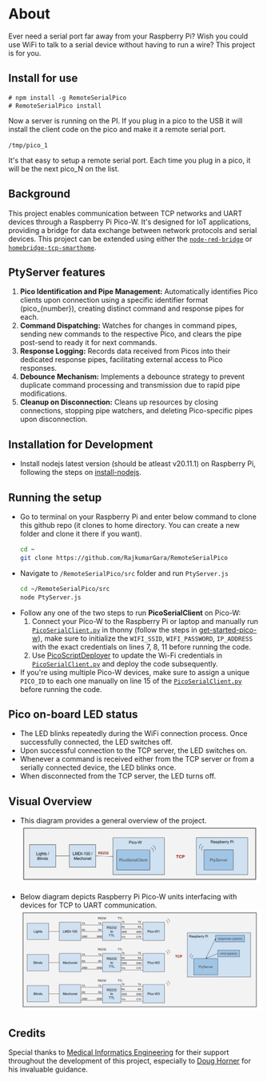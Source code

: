 # About
Ever need a serial port far away from your Raspberry Pi? Wish you could use WiFi to talk to a serial device without having to run a wire? This project is for you.

## Install for use
```
# npm install -g RemoteSerialPico
# RemoteSerialPico install
```

Now a server is running on the PI. If you plug in a pico to the USB it will install the client code on the pico and make it a remote serial port.

`/tmp/pico_1`

It's that easy to setup a remote serial port.  Each time you plug in a pico, it will be the next pico_N on the list.

## Background
This project enables communication between TCP networks and UART devices through a Raspberry Pi Pico-W. It's designed for IoT applications, providing a bridge for data exchange between network protocols and serial devices. This project can be extended using either the [`node-red-bridge`](https://github.com/RajkumarGara/node-red-bridge) or [`homebridge-tcp-smarthome`](https://github.com/RajkumarGara/homebridge-tcp-smarthome).

## PtyServer features
1. **Pico Identification and Pipe Management:** Automatically identifies Pico clients upon connection using a specific identifier format (pico_{number}), creating distinct command and response pipes for each.
2. **Command Dispatching:** Watches for changes in command pipes, sending new commands to the respective Pico, and clears the pipe post-send to ready it for next commands.
3. **Response Logging:** Records data received from Picos into their dedicated response pipes, facilitating external access to Pico responses.
4. **Debounce Mechanism:** Implements a debounce strategy to prevent duplicate command processing and transmission due to rapid pipe modifications.
5. **Cleanup on Disconnection:** Cleans up resources by closing connections, stopping pipe watchers, and deleting Pico-specific pipes upon disconnection.

## Installation for Development
* Install nodejs latest version (should be atleast v20.11.1) on Raspberry Pi, following the steps on [install-nodejs](https://github.com/nodejs/help/wiki/Installation#how-to-install-nodejs-via-binary-archive-on-linux).

## Running the setup
* Go to terminal on your Raspberry Pi and enter below command to clone this github repo (it clones to home directory. You can create a new folder and clone it there if you want).
    ```bash
    cd ~
    git clone https://github.com/RajkumarGara/RemoteSerialPico
    ```
* Navigate to `/RemoteSerialPico/src` folder and run `PtyServer.js`
    ```bash
    cd ~/RemoteSerialPico/src
    node PtyServer.js
    ```
* Follow any one of the two steps to run **PicoSerialClient** on Pico-W:
    1. Connect your Pico-W to the Raspberry Pi or laptop and manually run [`PicoSerialClient.py`](./src/PicoSerialClient.py) in thonny (follow the steps in [get-started-pico-w](https://projects.raspberrypi.org/en/projects/get-started-pico-w/1)), make sure to initialize the `WIFI_SSID`, `WIFI_PASSWORD`, `IP_ADDRESS` with the exact credentials on lines 7, 8, 11 before running the code.
    2. Use [PicoScriptDeployer](https://github.com/RajkumarGara/PicoScriptDeployer) to update the Wi-Fi credentials in [`PicoSerialClient.py`](./src/PicoSerialClient.py) and deploy the code subsequently.
* If you're using multiple Pico-W devices, make sure to assign a unique `PICO_ID` to each one manually on line 15 of the [`PicoSerialClient.py`](./src/PicoSerialClient.py) before running the code.

## Pico on-board LED status
* The LED blinks repeatedly during the WiFi connection process. Once successfully connected, the LED switches off.
* Upon successful connection to the TCP server, the LED switches on.
* Whenever a command is received either from the TCP server or from a serially connected device, the LED blinks once.
* When disconnected from the TCP server, the LED turns off.

## Visual Overview
* This diagram provides a general overview of the project.
    ![general diagram](img/1.jpg)

* Below diagram depicts Raspberry Pi Pico-W units interfacing with devices for TCP to UART communication.
    ![block diagram](img/2.jpg)

## Credits
Special thanks to [Medical Informatics Engineering](https://www.mieweb.com/) for their support throughout the development of this project, especially to [Doug Horner](https://github.com/horner) for his invaluable guidance.
